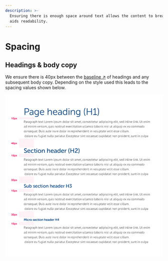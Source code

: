 ```yaml
---
description: >-
  Ensuring there is enough space around text allows the content to breathe and
  aids readability.
---
```


# Spacing

## Headings & body copy

We ensure there is 40px between the [baseline ↗](https://en.wikipedia.org/wiki/Baseline_%28typography%29) of headings and any subsequent body copy. Depending on the style used this leads to the spacing values shown below.

![](../.gitbook/assets/spacing.png)

